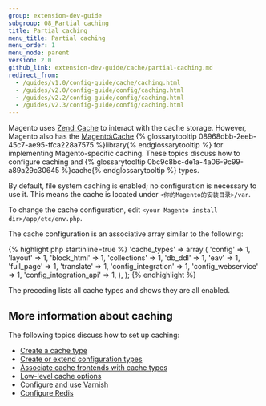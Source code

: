 ```yaml
---
group: extension-dev-guide
subgroup: 08_Partial caching
title: Partial caching
menu_title: Partial caching
menu_order: 1
menu_node: parent
version: 2.0
github_link: extension-dev-guide/cache/partial-caching.md
redirect_from:
  - /guides/v1.0/config-guide/cache/caching.html
  - /guides/v2.0/config-guide/config/caching.html
  - /guides/v2.2/config-guide/config/caching.html
  - /guides/v2.3/config-guide/config/caching.html
---
```


Magento uses <a href="http://framework.zend.com/manual/1.12/en/zend.cache.html" target="&#95;blank">Zend_Cache</a> to interact with the cache storage. However, Magento also has the <a href="{{ site.mage2000url }}lib/internal/Magento/Framework/Cache" target="&#95;blank">Magento\Cache</a> {% glossarytooltip 08968dbb-2eeb-45c7-ae95-ffca228a7575 %}library{% endglossarytooltip %} for implementing Magento-specific caching. These topics discuss how to configure caching and {% glossarytooltip 0bc9c8bc-de1a-4a06-9c99-a89a29c30645 %}cache{% endglossarytooltip %} types.

<div class="bs-callout bs-callout-info" id="info">
	<p>By default, file system caching is enabled; no configuration is necessary to use it. This means the cache is located under <code>&lt;你的Magento的安装目录>/var</code>.</p>
</div>

To change the cache configuration, edit `<your Magento install dir>/app/etc/env.php`.

The cache configuration is an associative array similar to the following:

{% highlight php startinline=true %}
'cache_types' =>
	array (
		'config' => 1,
		'layout' => 1,
		'block_html' => 1,
		'collections' => 1,
		'db_ddl' => 1,
		'eav' => 1,
		'full_page' => 1,
		'translate' => 1,
		'config_integration' => 1,
		'config_webservice' => 1,
		'config_integration_api' => 1,
	),
);
{% endhighlight %}

The preceding lists all cache types and shows they are all enabled.

## More information about caching
The following topics discuss how to set up caching:

*	<a href="{{ page.baseurl }}/config-guide/cache/caching-cache-type.html">Create a cache type</a>
*	<a href="{{ page.baseurl }}/config-guide/config/config-create.html">Create or extend configuration types</a>
*	<a href="{{ page.baseurl }}/config-guide/config/caching_frontend-cache-types.html">Associate cache frontends with cache types</a>
*	<a href="{{ page.baseurl }}/config-guide/cache/caching_low-level.html">Low-level cache options</a>
*	<a href="{{ page.baseurl }}/config-guide/varnish/config-varnish.html">Configure and use Varnish</a>
*	<a href="{{ page.baseurl }}/config-guide/redis/config-redis.html">Configure Redis</a>
